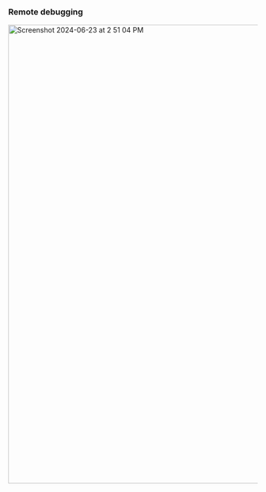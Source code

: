 ### Remote debugging


<img width="925" alt="Screenshot 2024-06-23 at 2 51 04 PM" src="https://github.com/debamitra/debs-notes/assets/2363934/4e978e02-1fc3-45fe-b17f-840709a95e06">

